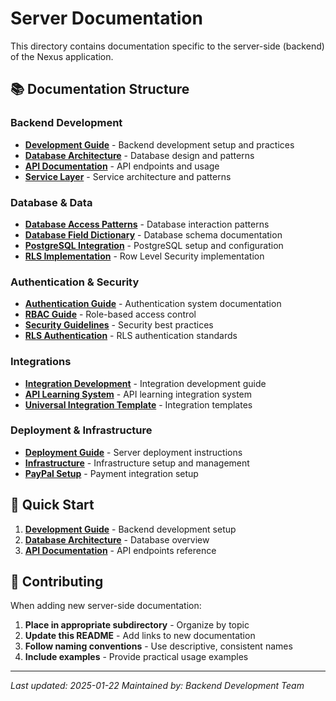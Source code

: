 # Server Documentation

This directory contains documentation specific to the server-side (backend) of the Nexus application.

## 📚 Documentation Structure

### Backend Development
- **[Development Guide](./DEVELOPMENT.md)** - Backend development setup and practices
- **[Database Architecture](./DATABASE_ARCHITECTURE.md)** - Database design and patterns
- **[API Documentation](./API.md)** - API endpoints and usage
- **[Service Layer](./SERVICE_LAYER.md)** - Service architecture and patterns

### Database & Data
- **[Database Access Patterns](./DATABASE_ACCESS_PATTERNS.md)** - Database interaction patterns
- **[Database Field Dictionary](./DATABASE_FIELD_DICTIONARY.md)** - Database schema documentation
- **[PostgreSQL Integration](./POSTGRESQL_INTEGRATION.md)** - PostgreSQL setup and configuration
- **[RLS Implementation](./RLS_IMPLEMENTATION.md)** - Row Level Security implementation

### Authentication & Security
- **[Authentication Guide](./AUTHENTICATION.md)** - Authentication system documentation
- **[RBAC Guide](./RBAC_GUIDE.md)** - Role-based access control
- **[Security Guidelines](./SECURITY_GUIDELINES.md)** - Security best practices
- **[RLS Authentication](./RLS_AUTHENTICATION.md)** - RLS authentication standards

### Integrations
- **[Integration Development](./INTEGRATION_DEVELOPMENT.md)** - Integration development guide
- **[API Learning System](./API_LEARNING_SYSTEM.md)** - API learning integration system
- **[Universal Integration Template](./UNIVERSAL_INTEGRATION_TEMPLATE.md)** - Integration templates

### Deployment & Infrastructure
- **[Deployment Guide](./DEPLOYMENT.md)** - Server deployment instructions
- **[Infrastructure](./INFRASTRUCTURE.md)** - Infrastructure setup and management
- **[PayPal Setup](./PAYPAL_SETUP.md)** - Payment integration setup

## 🚀 Quick Start

1. **[Development Guide](./DEVELOPMENT.md)** - Backend development setup
2. **[Database Architecture](./DATABASE_ARCHITECTURE.md)** - Database overview
3. **[API Documentation](./API.md)** - API endpoints reference

## 📝 Contributing

When adding new server-side documentation:

1. **Place in appropriate subdirectory** - Organize by topic
2. **Update this README** - Add links to new documentation
3. **Follow naming conventions** - Use descriptive, consistent names
4. **Include examples** - Provide practical usage examples

---

*Last updated: 2025-01-22*
*Maintained by: Backend Development Team*
